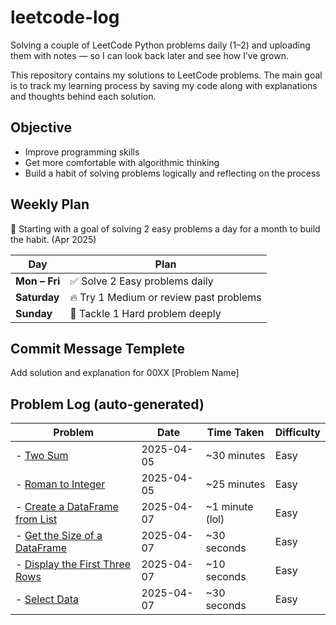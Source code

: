 # leetcode-log

Solving a couple of LeetCode Python problems daily (1–2) and uploading them with notes — so I can look back later and see how I’ve grown.

This repository contains my solutions to LeetCode problems.
The main goal is to track my learning process by saving my code along with explanations and thoughts behind each solution.

## Objective

- Improve programming skills
- Get more comfortable with algorithmic thinking
- Build a habit of solving problems logically and reflecting on the process

## Weekly Plan

📌 Starting with a goal of solving 2 easy problems a day for a month to build the habit. (Apr 2025)

| Day            | Plan                                      |
|----------------|-------------------------------------------|
| **Mon – Fri**  | ✅ Solve 2 Easy problems daily            |
| **Saturday**   | 🔥 Try 1 Medium or review past problems   |
| **Sunday**     | 🧠 Tackle 1 Hard problem deeply            |

## Commit Message Templete
Add solution and explanation for 00XX [Problem Name]


## Problem Log (auto-generated)

<!-- PROBLEM_LIST_START -->
Problem | Date | Time Taken | Difficulty
--- | --- | --- | ---
- [Two Sum](easy/0001-two-sum.md) | 2025-04-05 | ~30 minutes | Easy
- [Roman to Integer](easy/0013-roman-to-integer.md) | 2025-04-05 | ~25 minutes | Easy
- [Create a DataFrame from List](easy/2877-create-a-dataFrame-from-list.md) | 2025-04-07 | ~1 minute (lol) | Easy
- [Get the Size of a DataFrame](easy/2878-size-of-df.md) | 2025-04-07 | ~30 seconds | Easy
- [Display the First Three Rows](easy/2879-display-the-first-three-rows.md) | 2025-04-07 | ~10 seconds | Easy
- [Select Data](easy/2880-select-data.md) | 2025-04-07 | ~30 seconds | Easy
<!-- PROBLEM_LIST_END -->




